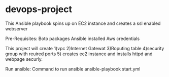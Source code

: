 # devops-project
This Ansible playbook spins up on EC2 instance and creates a ssl enabled webserver

Pre-Requisites:
Boto packages
Ansible installed
Aws credentials 

This project will create 
1)vpc 
2)Internet Gatewat
3)Roputing table
4)security group with reuired ports
5) creates ec2 instance and installs httpd and webpage securly.
 


Run ansible:
Command to run ansible
ansible-playbook start.yml




